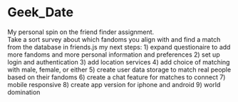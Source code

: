# Geek_Date
My personal spin on the friend finder assignment.  
Take a sort survey about which fandoms you align with and find a match from the database in friends.js
my next steps:
    1) expand questionaire to add more fandoms and more personal information and preferences 
    2) set up login and authentication 
    3) add location services 
    4) add choice of matching with male, female, or either 
    5) create user data storage to match real people based on their fandoms
    6) create a chat feature for matches to connect
    7) mobile responsive 
    8) create app version for iphone and android 
    9) world domination 
